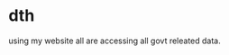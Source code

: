 # dth
using my website all are accessing all govt releated data.
<html>
  <head>
    <title> govt data <title>
      </head>
      <body>
        <p> all are accessing all govt relatedn data with suitable quires...</p>
      </body>
      </html>
        
